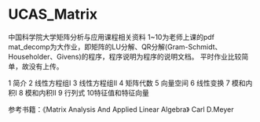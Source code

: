 # UCAS_Matrix
中国科学院大学矩阵分析与应用课程相关资料
1~10为老师上课的pdf
mat_decomp为大作业，即矩阵的LU分解、QR分解(Gram-Schmidt、Householder、Givens)的程序，程序说明为程序的说明文档。
平时作业比较简单，故没有上传。

1 简介
2 线性方程组I
3 线性方程组II
4 矩阵代数
5 向量空间
6 线性变换
7 模和内积I
8 模和内积II
9 行列式
10特征值和特征向量

参考书籍：《Matrix Analysis And Applied Linear Algebra》 Carl D.Meyer 
